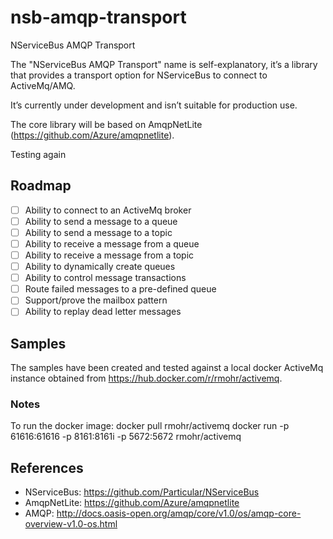 # nsb-amqp-transport
NServiceBus AMQP Transport

The "NServiceBus AMQP Transport" name is self-explanatory, it’s a library that provides a transport option for NServiceBus to connect to ActiveMq/AMQ. 

It’s currently under development and isn’t suitable for production use.

The core library will be based on AmqpNetLite (https://github.com/Azure/amqpnetlite).

Testing again

## Roadmap 

- [ ] Ability to connect to an ActiveMq broker
- [ ] Ability to send a message to a queue
- [ ] Ability to send a message to a topic
- [ ] Ability to receive a message from a queue
- [ ] Ability to receive a message from a topic
- [ ] Ability to dynamically create queues
- [ ] Ability to control message transactions
- [ ] Route failed messages to a pre-defined queue
- [ ] Support/prove the mailbox pattern
- [ ] Ability to replay dead letter messages

## Samples

The samples have been created and tested against a local docker ActiveMq instance obtained from https://hub.docker.com/r/rmohr/activemq.

### Notes

To run the docker image:
docker pull rmohr/activemq
docker run -p 61616:61616 -p 8161:8161i -p 5672:5672 rmohr/activemq

## References

- NServiceBus: https://github.com/Particular/NServiceBus
- AmqpNetLite: https://github.com/Azure/amqpnetlite
- AMQP: http://docs.oasis-open.org/amqp/core/v1.0/os/amqp-core-overview-v1.0-os.html
